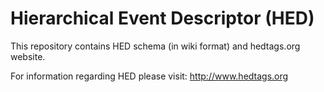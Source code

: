 # Hierarchical Event Descriptor (HED)

This repository contains HED schema (in wiki format) and hedtags.org website.

For information regarding HED please visit: <http://www.hedtags.org>
